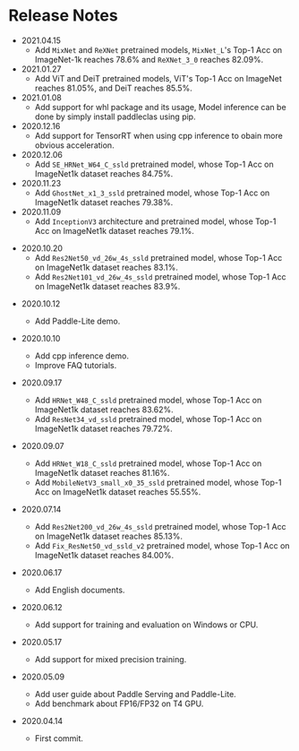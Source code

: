 # Release Notes



- 2021.04.15
   - Add `MixNet` and `ReXNet` pretrained models, `MixNet_L`'s Top-1 Acc on ImageNet-1k reaches 78.6% and `ReXNet_3_0` reaches 82.09%.
- 2021.01.27
   * Add ViT and DeiT pretrained models, ViT's Top-1 Acc on ImageNet reaches 81.05%, and DeiT reaches 85.5%.
- 2021.01.08
    * Add support for whl package and its usage, Model inference can be done by simply install paddleclas using pip.
- 2020.12.16
    * Add support for TensorRT when using cpp inference to obain more obvious acceleration.
- 2020.12.06
    * Add `SE_HRNet_W64_C_ssld` pretrained model, whose Top-1 Acc on ImageNet1k dataset reaches 84.75%.
- 2020.11.23
    * Add `GhostNet_x1_3_ssld` pretrained model, whose Top-1 Acc on ImageNet1k dataset reaches 79.38%.
- 2020.11.09
    * Add `InceptionV3` architecture and pretrained model, whose Top-1 Acc on ImageNet1k dataset reaches 79.1%.

* 2020.10.20
    * Add `Res2Net50_vd_26w_4s_ssld` pretrained model, whose Top-1 Acc on ImageNet1k dataset reaches 83.1%.
    * Add `Res2Net101_vd_26w_4s_ssld` pretrained model, whose Top-1 Acc on ImageNet1k dataset reaches 83.9%.

- 2020.10.12
    * Add Paddle-Lite demo.

- 2020.10.10
    * Add cpp inference demo.
    * Improve FAQ tutorials.

* 2020.09.17
    * Add `HRNet_W48_C_ssld` pretrained model, whose Top-1 Acc on ImageNet1k dataset reaches 83.62%.
    * Add `ResNet34_vd_ssld` pretrained model, whose Top-1 Acc on ImageNet1k dataset reaches 79.72%.

* 2020.09.07
    * Add `HRNet_W18_C_ssld` pretrained model, whose Top-1 Acc on ImageNet1k dataset reaches 81.16%.
    * Add `MobileNetV3_small_x0_35_ssld` pretrained model, whose Top-1 Acc on ImageNet1k dataset reaches 55.55%.

* 2020.07.14
    * Add `Res2Net200_vd_26w_4s_ssld` pretrained model, whose Top-1 Acc on ImageNet1k dataset reaches 85.13%.
    * Add `Fix_ResNet50_vd_ssld_v2` pretrained model, whose Top-1 Acc on ImageNet1k dataset reaches 84.00%.

* 2020.06.17
    * Add English documents.

* 2020.06.12
    * Add support for training and evaluation on Windows or CPU.

* 2020.05.17
    * Add support for mixed precision training.

* 2020.05.09
    * Add user guide about Paddle Serving and Paddle-Lite.
    * Add benchmark about FP16/FP32 on T4 GPU.

* 2020.04.14
    * First commit.
